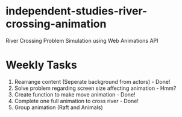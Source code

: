 # independent-studies-river-crossing-animation
River Crossing Problem Simulation using Web Animations API

# Weekly Tasks
1. Rearrange content (Seperate background from actors) - Done!
2. Solve problem regarding screen size affecting animation - Hmm?
2. Create function to make move animation - Done!
3. Complete one full animation to cross river - Done!
4. Group animation (Raft and Animals) 
